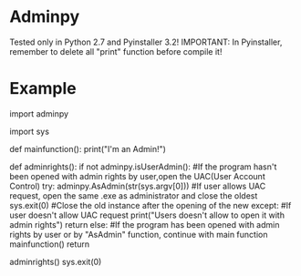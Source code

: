 # Adminpy
Tested only in Python 2.7 and Pyinstaller 3.2!
IMPORTANT: In Pyinstaller, remember to delete all "print" function before compile it!

# Example

import adminpy

import sys

def mainfunction():
    print("I'm an Admin!")

def adminrights():
    if not adminpy.isUserAdmin(): #If the program hasn't been opened with admin rights by user,open the UAC(User Account Control)
        try:
         adminpy.AsAdmin(str(sys.argv[0])) #If user allows UAC request, open the same .exe as administrator and close the oldest
            sys.exit(0) #Close the old instance after the opening of the new
        except: #If user doesn't allow UAC request
            print("Users doesn't allow to open it with admin rights")
            return
    else: #If the program has been opened with admin rights by user or by "AsAdmin" function, continue with main function
        mainfunction()
    return

adminrights()
sys.exit(0)
